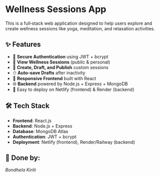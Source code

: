 
# Wellness Sessions App

This is a full‑stack web application designed to help users explore and create wellness sessions like yoga, meditation, and relaxation activities.

## ✨ Features
- 🔐 **Secure Authentication** using JWT + bcrypt
- 🧘 **View Wellness Sessions** (public & personal)
- 📝 **Create, Draft, and Publish** custom sessions
- ⏱ **Auto‑save Drafts** after inactivity
- 📱 **Responsive Frontend** built with React
- 🌐 **Backend** powered by Node.js + Express + MongoDB
- 🚀 Easy to deploy on Netlify (frontend) & Render (backend)

## 🛠 Tech Stack
- **Frontend**: React.js
- **Backend**: Node.js + Express
- **Database**: MongoDB Atlas
- **Authentication**: JWT + bcrypt
- **Deployment**: Netlify (frontend), Render/Railway (backend)



## 🙌 Done by:
*Bondhela Kiriti*  
